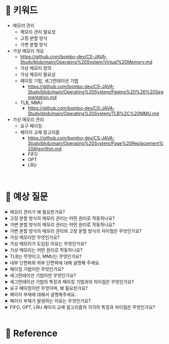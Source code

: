 # 📍 키워드
- 메모리 관리
    - 메모리 관리 필요성
    - 고정 분할 방식
    - 가변 분할 방식
- 가상 메모리 개요
    - https://github.com/bombo-dev/CS-JAVA-Study/blob/main/Operating%20System/Virtual%20Memory.md
    - 가상 메모리 정의
    - 가상 메모리 필요성
    - 페이징 기법, 세그먼테이션 기법
         - https://github.com/bombo-dev/CS-JAVA-Study/blob/main/Operating%20System/Paging%20%26%20Segmentation.md
    - TLB, MMU
        - https://github.com/bombo-dev/CS-JAVA-Study/blob/main/Operating%20System/TLB%2C%20MMU.md
- 가상 메모리 관리
    - 요구 페이징
    - 페이지 교체 알고리즘
        - https://github.com/bombo-dev/CS-JAVA-Study/blob/main/Operating%20System/Page%20Replacement%20Algorithm.md
        - FIFO
        - OPT
        - LRU

<br>

# 📍 예상 질문
<details>
<summary>메모리 관리가 왜 필요한가요?</summary>
<div markdown="1">

- 프로세스 분리와 보호: 각 프로세스는 독립된 메모리 공간을 갖고, 다른 프로세스나 운영체제의 메모리 공간에 접근할 수 없도록 보호합니다. 이는 시스템의 안정성과 보안을 유지하는 데 중요합니다.
- 효율적인 메모리 사용: 멀티프로그래밍 환경에서 한정된 메모리 자원을 여러 프로세스가 공유하여 사용하기 때문에, 메모리를 효율적으로 관리하고 할당하는 것이 필수적입니다. 이를 통해 메모리 이용률과 시스템 처리량을 최대화할 수 있습니다.
- 스와핑 및 가상 메모리: 메모리가 부족할 때, 사용하지 않는 프로세스를 디스크의 스왑 영역으로 이동시키고 필요한 프로세스를 메모리로 불러오는 스와핑 기법을 사용합니다. 이는 가상 메모리 기법의 핵심으로, 더 큰 메모리를 사용하는 것처럼 효율적으로 메모리를 활용할 수 있게 합니다.

</div>
</details>
<details>
<summary>고정 분할 방식의 메모리 관리는 어떤 원리로 작동하나요?</summary>
<div markdown="1">

- 고정 분할 방식의 특징
    - 분할의 고정성: 메모리는 시스템 시작 시 미리 정해진 크기의 분할로 나뉘며, 이 분할 크기는 시스템이 실행되는 동안 변경되지 않습니다.
    - 프로세스 할당: 각 분할에는 하나의 프로세스만이 할당될 수 있으며, 프로세스의 크기가 분할의 크기보다 작을 경우 내부 단편화가 발생할 수 있습니다.
    - 단순한 관리: 고정 분할 방식은 원리가 단순하여 운영체제의 메모리 관리 오버헤드를 줄일 수 있습니다. 하지만, 이로 인해 유연성이 떨어지는 단점도 있습니다.
- 고정 분할 방식의 장단점
    - 장점: 관리가 단순하고, 시스템의 오버헤드가 적습니다. 메모리 분할이 미리 정해져 있기 때문에, 메모리 할당과 회수 과정이 간단합니다.
    - 단점: 프로세스의 크기가 분할의 크기와 정확히 일치하지 않을 경우, 메모리의 일부가 낭비되는 내부 단편화 문제가 발생할 수 있습니다. 또한, 동시에 실행할 수 있는 프로세스의 수가 분할의 수에 의해 제한됩니다.

</div>
</details>
<details>
<summary>가변 분할 방식의 메모리 관리는 어떤 원리로 작동하나요?</summary>
<div markdown="1">

- 가변 분할 방식의 특징
    - 동적 메모리 할당: 프로세스가 메모리에 적재될 때, 그 크기에 맞게 메모리 공간이 할당됩니다. 이는 메모리의 유연한 사용을 가능하게 하며, 프로세스의 크기에 따라 분할의 크기가 결정됩니다2.
    - 외부 단편화 문제: 가변 분할 방식에서는 프로세스가 메모리에서 제거될 때 남겨진 공간으로 인해 외부 단편화가 발생할 수 있습니다. 이는 메모리 공간이 충분함에도 불구하고 연속적인 공간이 아니기 때문에 새로운 프로세스를 할당할 수 없는 상황을 만듭니다.
- 가변 분할 방식의 메모리 관리 방법
    - 최초 적합(First-fit): 가용 공간을 처음부터 탐색하여 프로세스 크기보다 크거나 같은 첫 번째 공간에 프로세스를 할당합니다.
    - 최적 적합(Best-fit): 모든 가용 공간을 탐색하여 프로세스 크기와 가장 잘 맞는 가장 작은 공간에 할당합니다.
    - 최악 적합(Worst-fit): 가장 큰 가용 공간에 프로세스를 할당하여, 큰 공간을 활용하려는 전략입니다.

</div>
</details>
<details>
<summary>가변 분할 방식의 메모리 관리와 고정 분할 방식의 차이점은 무엇인가요?</summary>
<div markdown="1">

- 고정 분할 방식
    - 정의: 메모리를 미리 정해진 크기의 여러 영역으로 나누고, 각 영역에 하나의 프로세스를 할당하는 방식입니다.
    - 장점: 구현이 간단하고, 메모리 관리가 용이합니다.
    - 단점: 메모리의 크기가 고정되어 있어, 프로세스의 크기가 영역의 크기보다 작을 경우 남는 공간이 발생하며, 이는 내부 단편화를 초래합니다. 또한, 큰 프로세스를 수용할 수 없는 경우가 발생할 수 있습니다.
- 가변 분할 방식
    - 정의: 프로세스의 크기에 따라 메모리를 동적으로 할당하는 방식입니다. 프로세스가 메모리에 적재될 때 필요한 만큼의 메모리를 할당받습니다.
    - 장점: 메모리를 효율적으로 사용할 수 있으며, 크기가 다양한 프로세스를 수용할 수 있습니다.
    - 단점: 메모리 할당과 해제가 반복될 때 메모리에 작은 빈 공간들이 생기는 외부 단편화 문제가 발생할 수 있습니다. 또한, 메모리 관리가 복잡해집니다.

</div>
</details>
<details>
<summary>가상 메모리란 무엇인가요?</summary>
<div markdown="1">

- 가상 메모리는 컴퓨터 시스템에서 실제 메모리보다 더 큰 메모리 영역을 프로그램에 제공하는 기술입니다. 이를 통해, 프로그램은 물리적 메모리의 한계를 넘어서는 데이터와 코드를 처리할 수 있게 됩니다. 가상 메모리 시스템은 실제 메모리의 크기와 상관없이 사용자나 응용 프로그램에게 마치 무한한 메모리 공간이 있는 것처럼 느끼게 합니다.
- 가상 메모리의 핵심 원리
    - 메모리 추상화: 가상 메모리는 물리적 메모리의 크기를 초월하여, 사용자에게 더 큰 메모리 공간을 제공하는 추상화된 메모리 모델을 만듭니다.
    - 부분 적재: 프로세스 실행 시 필요한 부분만 메모리에 적재하여, 전체 프로세스가 메모리에 올라가지 않아도 실행될 수 있도록 합니다4.
- 가상 메모리의 장점
    - 메모리 활용도 향상: 실제 메모리보다 큰 프로세스 실행이 가능해지며, 여러 프로세스를 동시에 실행할 수 있습니다.
    - 프로그램 크기 제한 완화: 프로그램이 물리적 메모리 크기에 구애받지 않고, 필요한 부분만 메모리에 적재하여 실행할 수 있습니다.
    - 데이터 보호 및 공유 용이: 가상 메모리는 프로세스 간 메모리 공간을 분리하여 데이터 보호를 강화하고, 필요한 경우 메모리 공간을 공유하기 쉽게 합니다.

</div>
</details>
<details>
<summary>가상 메모리가 도입된 이유는 무엇인가요?</summary>
<div markdown="1">

- 가상 메모리는 컴퓨터 시스템의 메모리 관리 기법 중 하나로, 물리적 메모리의 한계를 극복하고 효율적으로 메모리를 사용하기 위해 도입되었습니다. 멀티태스킹 환경에서 여러 프로그램이 동시에 실행될 때, 각 프로그램이 독립적으로 메모리를 사용하는 것처럼 관리할 필요성이 커졌기 때문입니다. 

</div>
</details>
<details>
<summary>가상 메모리는 어떤 원리로 작동하나요?</summary>
<div markdown="1">

- 가상 메모리의 기본 원리
    - 논리 주소와 물리 주소의 분리: 가상 메모리 시스템에서는 프로그램이 사용하는 주소(논리 주소)와 실제 메모리 상의 주소(물리 주소)를 분리합니다. 이를 통해 프로그램은 물리 메모리의 실제 구조와 무관하게 자신만의 주소 공간을 가질 수 있습니다4.
    - 페이지 교체 알고리즘: 가상 메모리는 '페이지'라는 고정 크기의 블록으로 메모리를 관리합니다. 프로그램 실행 시 필요한 페이지만 물리 메모리로 적재되며, 물리 메모리가 가득 차면 일부 페이지를 디스크로 옮기는 페이지 교체가 일어납니다. 이 과정에서 다양한 페이지 교체 알고리즘이 사용됩니다.
- 가상 메모리의 작동 과정
    - 요구 페이징(Demand Paging): 프로그램 실행 중 필요한 데이터가 물리 메모리에 없을 경우, '페이지 폴트(page fault)'가 발생합니다. 이때 운영체제는 해당 데이터가 저장된 디스크의 위치를 찾아 물리 메모리로 적재합니다.
    - 주소 변환: 프로그램이 사용하는 논리 주소는 실행 시 물리 주소로 변환되어야 합니다. 이 변환 과정은 페이지 테이블을 통해 이루어지며, CPU 내의 메모리 관리 장치(MMU)가 이를 담당합니다.
    - 스왑 아웃(Swap Out): 물리 메모리가 부족할 때, 운영체제는 사용 빈도가 낮은 페이지를 디스크로 이동시킵니다. 이 과정을 스왑 아웃이라고 하며, 필요한 메모리 공간을 확보합니다.

</div>
</details>
<details>
<summary>TLB는 무엇이고, MMU는 무엇인가요?</summary>
<div markdown="1">

- TLB(Translation Lookaside Buffer)
    - 정의: TLB는 가상 메모리 주소를 물리 메모리 주소로 변환할 때 사용되는 캐시의 일종입니다. 가장 최근에 사용된 페이지 테이블의 매핑 정보를 저장하여, 주소 변환 과정을 빠르게 만듭니다. 
    - 역할: CPU가 메모리에 접근할 때, 가상 주소를 물리 주소로 변환해야 합니다. TLB는 이 변환 과정에서 페이지 테이블을 직접 참조하는 대신, 빠르게 주소 변환을 도와주는 역할을 합니다. 
- MMU(Memory Management Unit)
    - 정의: MMU는 CPU가 메모리에 접근하는 것을 관리하는 컴퓨터 하드웨어 부품입니다. 가상 메모리 주소를 물리 메모리 주소로 변환하고, 메모리 보호, 캐시 관리, 버스 중재 등의 역할을 담당합니다. 
    - 기능: MMU는 가상 주소 공간을 물리 주소 공간으로 매핑하며, 이 과정에서 TLB를 사용하여 주소 변환 속도를 향상시킵니다. 또한, 프로세스마다 독립된 주소 공간을 제공하여 시스템의 안정성과 보안을 강화합니다. 

</div>
</details>
<details>
<summary>내부 단편화와 외부 단편화에 대해 설명해 주세요.</summary>
<div markdown="1">

- 내부 단편화: 프로세스에 할당된 메모리 영역이 실제로 사용하는 것보다 클 때, 사용되지 않는 부분이 생기는 현상입니다. 즉, 메모리가 낭비되는 상황을 말합니다.
- 외부 단편화: 메모리에 충분한 총 공간이 있음에도 불구하고, 연속적인 공간이 아니어서 특정 프로세스나 데이터를 할당할 수 없는 상황입니다.

</div>
</details>
<details>
<summary>페이징 기법이란 무엇인가요?</summary>
<div markdown="1">

- 페이징 기법은 프로세스의 메모리 공간을 동일한 크기의 '페이지' 단위로 나누어, 물리적 메모리의 서로 다른 위치에 저장하는 메모리 관리 방식입니다. 이 방법은 프로세스가 사용하는 메모리 공간을 더욱 효율적으로 관리할 수 있게 해줍니다. 
- 페이징 기법의 핵심 원리
    - 논리적 주소와 물리적 주소의 분리: 페이징 기법에서는 프로세스가 사용하는 논리적 주소 공간과 실제 메모리에 할당되는 물리적 주소 공간을 분리하여 관리합니다. 이를 통해 메모리 관리의 유연성을 높일 수 있습니다.
    - 페이지와 프레임: 메모리는 '페이지'라는 고정된 크기의 단위로 나누어지며, 물리적 메모리는 '프레임'이라는 동일한 크기의 단위로 구성됩니다. 각 페이지는 물리적 메모리의 프레임에 매핑되어 저장됩니다.
- 페이징 기법의 장점과 단점
    - 장점: 외부 단편화 문제를 해결할 수 있으며, 메모리를 더욱 효율적으로 사용할 수 있습니다. 또한, 프로세스 간 메모리 보호 기능을 강화할 수 있습니다.
    - 단점: 내부 단편화 문제가 발생할 수 있으며, 페이지 테이블 관리에 추가적인 메모리가 필요할 수 있습니다.
- 페이징 기법의 작동 과정
    1. 주소 변환: 프로세스가 메모리에 접근할 때, 논리적 주소는 페이지 테이블을 통해 물리적 주소로 변환됩니다. 이 과정에서 CPU 내의 메모리 관리 장치(MMU)가 중요한 역할을 합니다.
    2. 페이지 폴트 처리: 요청된 페이지가 물리적 메모리에 없을 경우, 페이지 폴트가 발생하고, 운영체제는 해당 페이지를 디스크에서 찾아 물리적 메모리로 적재합니다.

</div>
</details>
<details>
<summary>세그먼테이션 기법이란 무엇인가요?</summary>
<div markdown="1">

- 세그먼테이션 기법은 프로세스의 메모리를 다양한 크기의 논리적 단위인 '세그먼트'로 나누어 관리하는 메모리 관리 전략입니다. 이 방식은 프로그램의 논리적 구조를 반영하여 메모리를 할당하므로, 페이징 기법과 비교했을 때 더욱 직관적인 메모리 관리가 가능합니다.
- 세그먼테이션 기법의 핵심 원리
    - 가변적 세그먼트 크기: 세그먼테이션은 프로세스를 구성하는 논리적 단위인 세그먼트로 나누며, 각 세그먼트의 크기는 서로 다를 수 있습니다. 이는 프로그램의 논리적 구조에 따라 메모리를 효율적으로 할당할 수 있게 해줍니다.
    - 논리적 구조와의 일치: 세그먼테이션은 프로그램의 논리적 구조를 메모리에 그대로 반영할 수 있어, 프로그래머가 프로그램을 더욱 직관적으로 이해하고 관리할 수 있게 합니다.
- 세그먼테이션 기법의 장점과 단점
    - 장점: 프로그램의 논리적 구조를 메모리에 직접 반영할 수 있으며, 메모리 보호와 공유가 용이합니다.
    - 단점: 외부 단편화 문제가 발생할 수 있으며, 세그먼트 테이블 관리에 추가적인 메모리가 필요할 수 있습니다.
- 세그먼테이션 기법의 작동 과정
    1. 주소 변환: 프로세스가 메모리에 접근할 때, 세그먼트 번호와 변위(offset)를 사용하여 물리적 주소로 변환됩니다. 이 과정에서 세그먼트 테이블이 중요한 역할을 합니다.
    2. 메모리 보호 및 공유: 각 세그먼트는 접근 권한을 가지고 있어, 메모리 보호가 가능합니다. 또한, 필요한 경우 여러 프로세스가 동일한 세그먼트를 공유할 수 있습니다.

</div>
</details>
<details>
<summary>세그먼테이션 기법의 특징과 페이징 기법과의 차이점은 무엇인가요?</summary>
<div markdown="1">

- 세그먼테이션 기법의 특징
    - 가변 크기의 세그먼트: 세그먼테이션은 프로세스를 서로 다른 크기의 논리적 단위인 세그먼트로 나눕니다. 이는 프로그램의 논리적 구조를 반영하여 메모리를 할당하는 데 유리합니다.
    - 세그먼트 테이블 사용: 각 세그먼트의 시작 주소와 길이 정보를 저장하는 세그먼트 테이블을 사용하여 주소 변환을 수행합니다.
    - 외부 단편화 문제: 세그먼트의 크기가 가변적이기 때문에 메모리에 할당되지 않은 작은 공간들이 발생할 수 있습니다. 이를 외부 단편화라고 합니다.
- 페이징 기법의 특징
    - 고정 크기의 페이지: 페이징 기법에서는 메모리를 고정된 크기의 페이지로 나누고, 프로세스 또한 페이지 단위로 나누어 메모리에 할당합니다.
    - 페이지 테이블 사용: 각 페이지의 물리적 주소 정보를 저장하는 페이지 테이블을 사용하여 주소 변환을 수행합니다.
    - 내부 단편화 문제: 페이지의 크기가 고정되어 있기 때문에, 페이지의 마지막 부분이 사용되지 않는 경우가 발생할 수 있습니다. 이를 내부 단편화라고 합니다.
- 세그먼테이션과 페이징의 주요 차이점
    - 메모리 할당 단위: 세그먼테이션은 가변 크기의 세그먼트를 사용하는 반면, 페이징은 고정 크기의 페이지를 사용합니다.
    - 단편화 문제: 세그먼테이션은 외부 단편화 문제가 발생할 수 있으나, 페이징은 내부 단편화 문제가 발생할 수 있습니다.
    - 주소 변환 메커니즘: 세그먼테이션은 세그먼트 테이블을, 페이징은 페이지 테이블을 사용하여 주소 변환을 수행합니다.

</div>
</details>
<details>
<summary>요구 페이징이란 무엇이며, 왜 필요한가요?</summary>
<div markdown="1">

- 필요한 페이지만 메모리에 올림: 프로세스는 페이지의 조합으로 구성되며, 요구 페이징은 실행에 필요한 페이지만을 메모리에 올리는 방식입니다. 이를 통해 메모리 사용을 최적화할 수 있습니다. 
- 요구 페이징의 필요성
    - 메모리 효율성 증가: 전체 프로세스를 메모리에 올리지 않고, 필요한 부분만을 올림으로써 메모리 사용을 효율적으로 관리할 수 있습니다.
    - 응답 시간 단축: 필요한 페이지만을 메모리에 올리기 때문에, 프로세스 시작 시간이 단축되고, 사용자에게 빠른 응답을 제공할 수 있습니다.
    - 가상 메모리 사용: 요구 페이징은 가상 메모리 시스템의 핵심 기법 중 하나로, 물리 메모리의 크기를 초과하는 프로그램도 실행할 수 있게 합니다.
- 요구 페이징의 구현
    - 하드웨어의 지원 필요: 요구 페이징을 구현하기 위해서는 하드웨어의 지원이 필수적입니다. 예를 들어, 유효 비트(valid bit)가 추가된 페이지 테이블을 통해 메모리에 존재하는 페이지와 그렇지 않은 페이지를 구분합니다. 

</div>
</details>
<details>
<summary>페이지 부재에 대해서 설명해주세요.</summary>
<div markdown="1">

- 정의: 프로세스가 요청한 페이지가 메인 메모리에 없어, 해당 페이지를 디스크에서 메인 메모리로 가져와야 하는 상황입니다.
- 발생 과정: CPU가 페이지를 참조하려 할 때, 페이지 테이블에서 해당 페이지가 메모리에 없다는 것을 알게 되면, 페이지 부재(trap)가 발생하고 운영체제가 이를 처리합니다.
    1. CPU가 가상 주소를 MMU에게 요청합니다.
    2. MMU는 먼저 TLB로 가서 그 가상주소에 대한 물리주소가 캐싱돼 있는지 확인합니다.
    3. TLB에 캐싱된 물리주소가
    3-1. 있으면 MMU가 해당 페이지의 물리 주소로 데이터를 갖고 와서 CPU에게 보냅니다.
    3-2. 없으면 MMU가 CR3 레지스터를 가지고 물리 메모리에 해당 프로세스의 페이지 테이블에 접근합니다.
    4. MMU가 페이지 테이블에서 물리주소가 있는지 valid bit를 확인합니다.
    5. valid bit의 값이
    5-1. 1이면 MMU가 해당 페이지의 물리 주소로 데이터를 갖고 와서 CPU에게 보냅니다.
    5-2. 0이면 MMU가 페이지 폴트 인터럽트를 운영체제에 발생시킵니다.
    6. 운영체제는 해당 페이지를 저장공간에서 가져옵니다.
    7. 운영체제는 저장공간에서 가져온 데이터를 메모리에 올려주고, 페이지 테이블을 업데이트 해줍니다. valid bit -> 1, 물리주소를 업데이트합니다.
    8. 운영체제는 CPU에게 프로세스를 다시 실행하라고 합니다. (PCB 저장 정보 기반으로)
    9. CPU는 다시 MMU에 가상 주소를 요청합니다.

</div>
</details>
<details>
<summary>페이지 부재가 발생하는 이유는 무엇인가요?</summary>
<div markdown="1">

- 물리 메모리 부족: 시스템의 물리 메모리에 비어 있는 프레임이 없거나, 미리 정한 수보다 적을 때 발생합니다. 
- CPU의 무효 페이지 접근: CPU가 메모리 관리 단위(MMU)에 의해 관리되는 주소 공간 내에서 유효하지 않은 페이지에 접근하려고 할 때 발생합니다. 
- 요구 페이징(Demand Paging): 프로그램 실행 중 요구되는 페이지가 계속 증가하여, 결국 메모리가 가득 차게 되면 새로운 페이지 요청에 의해 페이지 부재가 발생합니다. 
- Major Page Fault: 요청한 페이지가 물리 메모리로부터 page-out 되어 보조 기억장치의 가상 메모리에 저장되어 있을 때, 해당 페이지를 다시 물리 메모리로 page-in 해야 하는 상황입니다. 이 과정에서 디스크 I/O가 발생합니다. 4
- Minor Page Fault: 요청한 페이지가 물리 메모리에는 로드되었지만, MMU에는 로드되어 있지 않다고 표시된 경우입니다. 
- Invalid Page Fault: 요청한 페이지가 스왑 영역의 밖을 참조하거나, 페이지를 쓰기 불가능한 영역에 쓰려고 할 때 발생합니다. 이 경우, 시스템은 세그멘테이션 폴트(Segmentation Fault)를 발생시킬 수 있습니다. 

</div>
</details>
<details>
<summary>FIFO, OPT, LRU 페이지 교체 알고리즘의 각각의 특징과 차이점은 무엇인가요?</summary>
<div markdown="1">

- FIFO(First In, First Out) 페이지 교체 알고리즘
    - 특징: 가장 오래 전에 메모리에 올라온 페이지를 교체 대상으로 선택합니다. 구현이 간단하고 이해하기 쉽습니다.
    - 단점: 최근에 자주 사용되는 페이지라도 메모리에 오래 머물러 있다면 교체 대상이 될 수 있어, 효율성이 떨어질 수 있습니다.
- OPT(Optimal Page Replacement) 알고리즘
    - 특징: 미래에 가장 오랫동안 사용되지 않을 페이지를 교체 대상으로 선택합니다. 이론적으로 최적의 페이지 교체 알고리즘입니다.
    - 단점: 미래의 페이지 사용 패턴을 예측해야 하기 때문에 실제 시스템에서 구현하기 어렵습니다.
- LRU(Least Recently Used) 페이지 교체 알고리즘
    - 특징: 가장 오랫동안 사용되지 않은 페이지를 교체 대상으로 선택합니다. 최근 사용 패턴을 기반으로 하여 효율적인 페이지 교체를 가능하게 합니다.
    - 단점: 페이지의 사용 기록을 관리해야 하므로 구현이 복잡하고, 관리에 추가적인 비용이 발생할 수 있습니다.

</div>
</details>

<br>

# 📍 Reference
